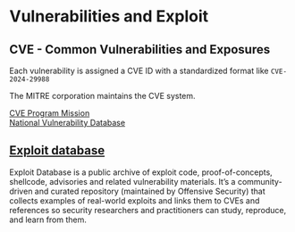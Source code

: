 # Vulnerabilities and Exploit

## CVE - Common Vulnerabilities and Exposures

Each vulnerability is assigned a CVE ID with a standardized format like `CVE-2024-29988`

The MITRE corporation maintains the CVE system.

[CVE Program Mission](https://www.cve.org/)  
[National Vulnerability Database](https://nvd.nist.gov/)

## [Exploit database](https://www.exploit-db.com/)

Exploit Database is a public archive of exploit code, proof-of-concepts, shellcode, advisories and related vulnerability materials. It’s a community-driven and curated repository (maintained by Offensive Security) that collects examples of real-world exploits and links them to CVEs and references so security researchers and practitioners can study, reproduce, and learn from them.

